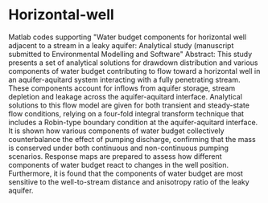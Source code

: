# Horizontal-well
Matlab codes supporting "Water budget components for horizontal well adjacent to a stream in a leaky aquifer: Analytical study (manuscript submitted to Environmental Modelling and Software"
Abstract:
This study presents a set of analytical solutions for drawdown distribution and various components of water budget contributing to flow toward a horizontal well in an aquifer-aquitard system interacting with a fully penetrating stream. These components account for inflows from aquifer storage, stream depletion and leakage across the aquifer-aquitard interface. Analytical solutions to this flow model are given for both transient and steady-state flow conditions, relying on a four-fold integral transform technique that includes a Robin-type boundary condition at the aquifer-aquitard interface. It is shown how various components of water budget collectively counterbalance the effect of pumping discharge, confirming that the mass is conserved under both continuous and non-continuous pumping scenarios. Response maps are prepared to assess how different components of water budget react to changes in the well position. Furthermore, it is found that the components of water budget are most sensitive to the well-to-stream distance and anisotropy ratio of the leaky aquifer.
